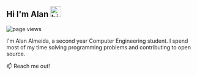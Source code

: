 ## Hi I'm Alan <img src="https://user-images.githubusercontent.com/1303154/88677602-1635ba80-d120-11ea-84d8-d263ba5fc3c0.gif" width="28px" alt="hi">

![page views](https://komarev.com/ghpvc/?username=iwtga&color=brightgreen)


I'm Alan Almeida, a second year Computer Engineering student. I spend most of my time solving programming problems and contributing to open source.

:mailbox: Reach me out!
